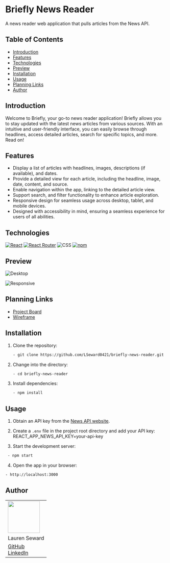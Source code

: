 # Briefly News Reader

A news reader web application that pulls articles from the News API.

## Table of Contents
- [Introduction](#introduction)
- [Features](#features)
- [Technologies](#technologies)
- [Preview](#preview)
- [Installation](#installation)
- [Usage](#usage)
- [Planning Links](#planning-links)
- [Author](#author)

## Introduction

Welcome to Briefly, your go-to news reader application! Briefly allows you to stay updated with the latest news articles from various sources. With an intuitive and user-friendly interface, you can easily browse through headlines, access detailed articles, search for specific topics, and more. Read on!

## Features

- Display a list of articles with headlines, images, descriptions (if available), and dates.
- Provide a detailed view for each article, including the headline, image, date, content, and source.
- Enable navigation within the app, linking to the detailed article view.
- Support search, and filter functionality to enhance article exploration.
- Responsive design for seamless usage across desktop, tablet, and mobile devices.
- Designed with accessibility in mind, ensuring a seamless experience for users of all abilities.

## Technologies

[![React](https://img.shields.io/badge/React-18.2.0-blue.svg)](https://reactjs.org/)
[![React Router](https://img.shields.io/badge/React%20Router-5.3.0-green.svg)](https://reactrouter.com/)
![CSS](https://img.shields.io/badge/CSS-3-blueviolet.svg)
[![npm](https://img.shields.io/npm/v/npm)](https://www.npmjs.com/)

## Preview
![Desktop](https://media.giphy.com/media/v1.Y2lkPTc5MGI3NjExMWJlMjdjNWU3YWM5MGNlYTA2MWNjMTU0NzY5MTA3MmNjMjAzNTEyYiZlcD12MV9pbnRlcm5hbF9naWZzX2dpZklkJmN0PWc/PPbdPFDkfBiaWzIF8P/giphy.gif)

![Responsive](https://media.giphy.com/media/v1.Y2lkPTc5MGI3NjExZDI3NDBlMTNlYWIxZTJjZDRkMTMwYTU0ZDQyYWYwNGM5YzAzMzk2NyZlcD12MV9pbnRlcm5hbF9naWZzX2dpZklkJmN0PWc/eQ6SQzWz4tYQXBQt81/giphy.gif)

## Planning Links
- [Project Board](https://github.com/users/LSeward0421/projects/3/views/1?reload=true)
- [Wireframe](https://www.canva.com/design/DAFkaiI7clI/hrOFgEom-0-Bne1MTfpRPA/edit?utm_content=DAFkaiI7clI&utm_campaign=designshare&utm_medium=link2&utm_source=sharebutton)

## Installation

1. Clone the repository:

   ```bash
   - git clone https://github.com/LSeward0421/briefly-news-reader.git
   ```
2. Change into the directory:
   ```bash
   - cd briefly-news-reader
   ```
3. Install dependencies:
   ```bash
   - npm install
   ```


## Usage

1. Obtain an API key from the [News API website]().

2. Create a `.env` file in the project root directory and add your API key: REACT_APP_NEWS_API_KEY=your-api-key

3.  Start the development server:
 ```bash
  - npm start
  ```
4. Open the app in your browser:
  ```bash
  - http://localhost:3000
  ```

## Author
<table>
  <tr>
    <td><img src="https://avatars.githubusercontent.com/LSeward0421" width="100" height="100"></td>
  </tr>
  <tr>
    <td>Lauren Seward</td>
  </tr>
  <tr>
    <td>
      <a href="https://github.com/LSeward0421">GitHub</a><br>
      <a href="https://www.linkedin.com/in/l-seward/">LinkedIn</a>
    </td>
  </tr>
</table>





